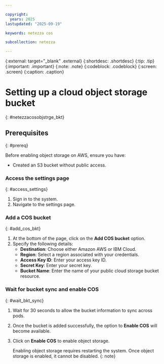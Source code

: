 ```yaml
---

copyright:
  years: 2025
lastupdated: "2025-09-19"

keywords: netezza cos

subcollection: netezza

---
```


{:external: target="_blank" .external}
{:shortdesc: .shortdesc}
{:tip: .tip}
{:important: .important}
{:note: .note}
{:codeblock: .codeblock}
{:screen: .screen}
{:caption: .caption}

# Setting up a cloud object storage bucket
{: #netezzacosobjstrge_bkt}

## Prerequisites
{: #prereq}

Before enabling object storage on AWS, ensure you have:

- Created an S3 bucket without public access.

### Access the settings page
{: #access_settings}

1. Sign in to the system.
2. Navigate to the settings page.

### Add a COS bucket
{: #add_cos_bkt}

1. At the bottom of the page, click on the **Add COS bucket** option.
2. Specify the following details:
	* **Destination**: Choose either Amazon AWS or IBM Cloud.
	* **Region**: Select a region associated with your credentials.
	* **Access Key ID**: Enter your access key ID.
	* **Secret Key**: Enter your secret key.
	* **Bucket Name**: Enter the name of your public cloud storage bucket resource.

### Wait for bucket sync and enable COS
{: #wait_bkt_sync}

1. Wait for 30 seconds to allow the bucket information to sync across pods.
2. Once the bucket is added successfully, the option to **Enable COS** will become available.
3. Click on **Enable COS** to enable object storage.

    Enabling object storage requires restarting the system. Once object storage is enabled, it cannot be disabled.
    {: note}
